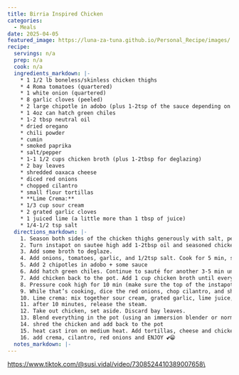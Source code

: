 ```yaml
---
title: Birria Inspired Chicken
categories: 
  - Meals
date: 2025-04-05
featured_image: https://luna-za-tuna.github.io/Personal_Recipe/images/
recipe:
  servings: n/a
  prep: n/a
  cook: n/a
  ingredients_markdown: |-
    * 1 1/2 lb boneless/skinless chicken thighs
    * 4 Roma tomatoes (quartered)
    * 1 white onion (quartered)
    * 8 garlic cloves (peeled)
    * 2 large chipotle in adobo (plus 1-2tsp of the sauce depending on the spice level you like)
    * 1 4oz can hatch green chiles
    * 1-2 tbsp neutral oil
    * dried oregano
    * chili powder
    * cumin
    * smoked paprika
    * salt/pepper
    * 1-1 1/2 cups chicken broth (plus 1-2tbsp for deglazing)
    * 2 bay leaves
    * shredded oaxaca cheese
    * diced red onions
    * chopped cilantro
    * small flour tortillas
    * **Lime Crema:** 
    * 1/3 cup sour cream
    * 2 grated garlic cloves
    * 1 juiced lime (a little more than 1 tbsp of juice)
    * 1/4-1/2 tsp salt 
  directions_markdown: |-
    1. Season both sides of the chicken thighs generously with salt, pepper, cumin, smoked paprika, chili powder, and oregano
    2. Turn instapot on sautee high add 1-2tbsp oil and seasoned chicken. Cook each side for 2-3 minutes. Remove from the pot.
    3. Add some broth to deglaze. 
    4. Add onions, tomatoes, garlic, and 1/2tsp salt. Cook for 5 min, stirring occasionally.
    5. Add 2 chipotles in adobo + some sauce
    6. Add hatch green chiles. Continue to sauté for another 3-5 min until simmering.
    7. Add chicken back to the pot. Add 1 cup chicken broth until everything is almost fully covered (you might need to add an extra 1/2cup) and 2 bay leaves.
    8. Pressure cook high for 10 min (make sure the top of the instapot is SEALED and not venting)
    9. While that’s cooking, dice the red onions, chop cilantro, and shred the cheese
    10. Lime crema: mix together sour cream, grated garlic, lime juice, and salt (start w 1/4tsp salt and add to more depending on what you like!)
    11. after 10 minutes, release the steam.
    12. Take out chicken, set aside. Discard bay leaves. 
    13. Blend everything in the pot (using an immersion blender or normal blender). Taste and add more salt if needed!
    14. shred the chicken and add back to the pot
    15. heat cast iron on medium heat. Add tortillas, cheese and chicken. Fold in half and cook each side for 2-3min until golden brown.
    16. add crema, cilantro, red onions and ENJOY 💕😁 
  notes_markdown: |-
---
```

https://www.tiktok.com/@susi.vidal/video/7308524410389007658\

